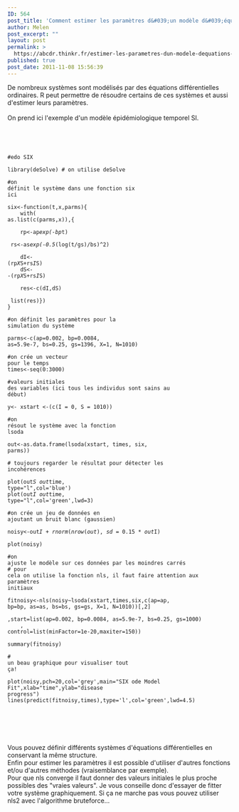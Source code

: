 ```yaml
---
ID: 564
post_title: 'Comment estimer les paramètres d&#039;un modèle d&#039;équations différentielles ordinaires par les moindres carrés avec R ?'
author: Melen
post_excerpt: ""
layout: post
permalink: >
  https://abcdr.thinkr.fr/estimer-les-parametres-dun-modele-dequations-differentielles-ordinaires-par-les-moindres-carres/
published: true
post_date: 2011-11-08 15:56:39
---
```

De nombreux systèmes sont modélisés par des équations différentielles ordinaires. R peut permettre de résoudre certains de ces systèmes et aussi d'estimer leurs paramètres.<br /><br />On prend ici l'exemple d'un modèle épidémiologique temporel SI.<br /><br /> <pre><code><br /><br /> #edo SIX<br /><br />library(deSolve) # on utilise deSolve<br /><br />#on définit le système dans une fonction six ici<br /><br />six&lt;-function(t,x,parms){<br />    with( as.list(c(parms,x)),{<br /><br />    rp&lt;-ap*exp(-bp*t)<br />    rs&lt;-as*exp(-0.5*(log(t/gs)/bs)^2)<br />    <br />    dI&lt;- (rp*X*S+rs*I*S)<br />    dS&lt;- -(rp*X*S+rs*I*S)<br /><br />    res&lt;-c(dI,dS)<br />    list(res)})<br />}<br /><br />#on définit les paramètres pour la simulation du système<br /><br />parms&lt;-c(ap=0.002, bp=0.0084, as=5.9e-7, bs=0.25, gs=1396, X=1, N=1010)<br /><br />#on crée un vecteur pour le temps<br />times&lt;-seq(0:3000)<br /><br />#valeurs initiales des variables (ici tous les individus sont sains au début)<br /><br />y&lt;- xstart &lt;-(c(I = 0, S = 1010))<br /><br />#on résout le système avec la fonction lsoda<br /><br />out&lt;-as.data.frame(lsoda(xstart, times, six, parms))<br /><br /># toujours regarder le résultat pour détecter les incohérences<br /><br />plot(out$S~out$time, type="l",col='blue')<br />plot(out$I~out$time, type="l",col='green',lwd=3)<br /><br />#on crée un jeu de données en ajoutant un bruit blanc (gaussien)<br /><br />noisy&lt;-out$I+rnorm(nrow(out),sd=0.15*out$I)<br /><br />plot(noisy)<br /><br />#on ajuste le modèle sur ces données par les moindres carrés<br /># pour cela on utilise la fonction nls, il faut faire attention aux paramètres initiaux<br /><br />fitnoisy&lt;-nls(noisy~lsoda(xstart,times,six,c(ap=ap, bp=bp, as=as, bs=bs, gs=gs, X=1, N=1010))[,2]<br />     ,start=list(ap=0.002, bp=0.0084, as=5.9e-7, bs=0.25, gs=1000)<br />    , control=list(minFactor=1e-20,maxiter=150))<br /><br />summary(fitnoisy)<br /><br /># un beau graphique pour visualiser tout ça!<br /><br />plot(noisy,pch=20,col='grey',main="SIX ode Model Fit",xlab="time",ylab="disease progress")<br />lines(predict(fitnoisy,times),type='l',col='green',lwd=4.5)<br /><br /> <br /></code></pre> <br /><br />Vous pouvez définir différents systèmes d'équations différentielles en conservant la même structure.<br />Enfin pour estimer les paramètres il est possible d'utiliser d'autres fonctions et/ou d'autres méthodes (vraisemblance par exemple).<br />Pour que nls converge il faut donner des valeurs initiales le plus proche possibles des "vraies valeurs". Je vous conseille donc d'essayer de fitter votre système graphiquement. Si ça ne marche pas vous pouvez utiliser nls2 avec l'algorithme bruteforce...<br /><br />
